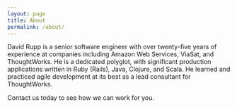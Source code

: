 ```yaml
---
layout: page
title: About
permalink: /about/
---
```


David Rupp is a senior software engineer with over twenty-five years
of experience at companies including Amazon Web Services, ViaSat, and
ThoughtWorks. He is a dedicated polyglot, with significant production
applications written in Ruby (Rails), Java, Clojure, and Scala. He
learned and practiced agile development at its best as a lead
consultant for ThoughtWorks.

Contact us today to see how we can work for you.

